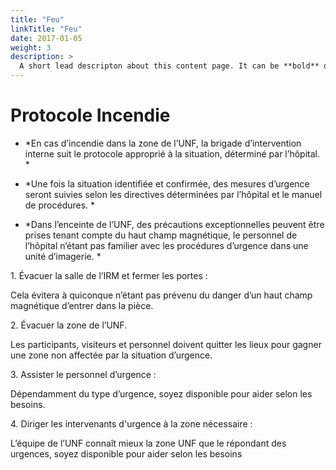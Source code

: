 ```yaml
---
title: "Feu"
linkTitle: "Feu"
date: 2017-01-05
weight: 3
description: >
  A short lead descripton about this content page. It can be **bold** or _italic_ and can be split over multiple paragraphs.
---
```

# Protocole Incendie

-   *En cas d’incendie dans la zone de l’UNF, la brigade d’intervention interne suit le protocole approprié à la situation, déterminé par l’hôpital. *

-   *Une fois la situation identifiée et confirmée, des mesures d’urgence seront suivies selon les directives déterminées par l’hôpital et le manuel de procédures. *

-   *Dans l’enceinte de l’UNF, des précautions exceptionnelles peuvent être prises tenant compte du haut champ magnétique, le personnel de l’hôpital n’étant pas familier avec les procédures d’urgence dans une unité d’imagerie. *

1\. Évacuer la salle de l’IRM et fermer les portes :

Cela évitera à quiconque n’étant pas prévenu du danger d’un haut champ magnétique d’entrer dans la pièce.

2\. Évacuer la zone de l’UNF.

Les participants, visiteurs et personnel doivent quitter les lieux pour gagner une zone non affectée par la situation d’urgence.

3\. Assister le personnel d’urgence :

Dépendamment du type d’urgence, soyez disponible pour aider selon les besoins.

4\. Diriger les intervenants d'urgence à la zone nécessaire :

L’équipe de l’UNF connaît mieux la zone UNF que le répondant des urgences, soyez disponible pour aider selon les besoins